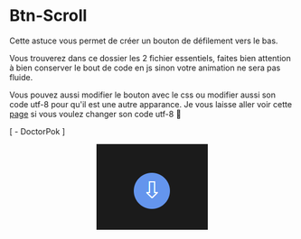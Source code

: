 # Btn-Scroll

Cette astuce vous permet de créer un bouton de défilement vers le bas.

Vous trouverez dans ce dossier les 2 fichier essentiels, faites bien attention à bien conserver le bout de code en js sinon votre animation ne sera pas fluide.

Vous pouvez aussi modifier le bouton avec le css ou modifier aussi son code utf-8 pour qu'il est une autre apparance. Je vous laisse aller voir cette [page](https://www.w3schools.com/charsets/ref_utf_arrows.asp) si vous voulez changer son code utf-8 :link:

[ - DoctorPok ]

<div align="center">
  <img src="https://github.com/DoctorPok42/Astuces-Web/blob/main/IMG/Btn-Scroll.PNG">
</div>
